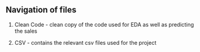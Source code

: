 Navigation of files
---

1. Clean Code - clean copy of the code used for EDA as well as predicting the sales

2. CSV - contains the relevant csv files used for the project
